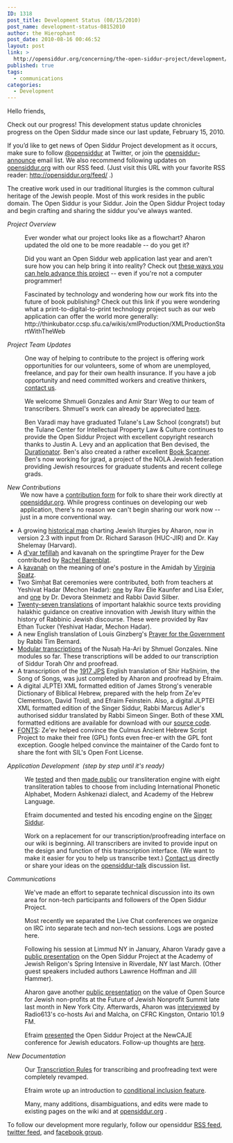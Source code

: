 ```yaml
---
ID: 1318
post_title: Development Status (08/15/2010)
post_name: development-status-08152010
author: the Hierophant
post_date: 2010-08-16 00:46:52
layout: post
link: >
  http://opensiddur.org/concerning/the-open-siddur-project/development/development-status-08152010/
published: true
tags:
  - communications
categories:
  - Development
---
```

Hello friends,

Check out our progress! This  development status update chronicles progress on the Open Siddur made  since our last update, February 15, 2010.

If you’d like to get news of Open  Siddur Project development as it occurs, make sure to follow <a rel="nofollow" href="http://twitter.com/opensiddur" target="_blank">@opensiddur</a> at Twitter, or join  the <a rel="nofollow" href="http://groups.google.com/group/opensiddur-announce" target="_blank">opensiddur-announce</a> email list. We also recommend following updates on <a href="http://opensiddur.org" target="_blank">opensiddur.org</a> with our RSS feed. (Just visit this URL with your favorite RSS reader: <a href="http://opensiddur.org/feed/" target="_blank">http://opensiddur.org/feed/</a> .)

The creative work used in our traditional liturgies is  the common  cultural heritage of the Jewish people. Most of this work resides in the  public domain. The Open Siddur is your Siddur. Join the Open Siddur  Project  today and begin crafting and sharing the siddur you’ve always wanted.
  
<em>Project Overview</em>
<p style="margin-left: 40px;">Ever wonder what our project looks like as a flowchart? Aharon updated the old one to be more readable -- do you get it?</p>
<p style="margin-left: 40px;">Did you want an Open Siddur web application last year and aren't sure how you can help bring it into reality? Check out <a href="http://groups.google.com/group/opensiddur-talk/browse_thread/thread/7a54df30d636bed3">these ways you can help advance this project</a> -- even if you're not a computer programmer!</p>
<p style="margin-left: 40px;">Fascinated by technology and wondering how our work fits into the future of book publishing? Check out this link if you were wondering what a print-to-digital-to-print technology project such as our web application can offer the world more generally: http://thinkubator.ccsp.sfu.ca/wikis/xmlProduction/XMLProductionStartWithTheWeb</p>
<p style="margin-left: 40px;"></p>
<em>Project Team Updates </em>
<p style="margin-left: 40px;"><em> </em>One way of helping to contribute to the project is offering work opportunities for our volunteers, some of whom are unemployed, freelance, and pay for their own health insurance. If you have a job opportunity and need committed workers and creative thinkers, <a href="http://opensiddur.org/contact/" target="_blank">contact  us</a>.</p>
<p style="margin-left: 40px;">We welcome Shmueli Gonzales and <span> </span><span>Amir Starr Weg</span> to our team of transcribers. Shmuel's work can already be appreciated <a href="http://opensiddur.org/2010/08/nusa%e1%b8%a5-ha-ari-a-new-transcription-by-shmuel-gonzales/" target="_blank">here</a>.</p>
<p style="margin-left: 40px;">Ben Varadi may have graduated Tulane's Law School (congrats!) but the Tulane Center for Intellectual Property Law &amp; Culture continues to provide the Open Siddur Project with excellent copyright research thanks to Justin A. Levy and an application that Ben devised, the <a href="http://www.durationator.com/" target="_blank">Durationator</a>. Ben's also created a rather excellent <a href="http://www.diybookscanner.org/forum/viewtopic.php?f=1&amp;t=262" target="_blank">Book Scanner</a>. Ben's now working for jgrad, a project of the NOLA Jewish federation providing Jewish resources for graduate students and recent college grads.</p>
<p style="margin-left: 40px;"></p>
<em>New Contributions </em>
<div style="padding-left: 30px;">We now have a <a href="http://opensiddur.org/contribute/upload/" target="_blank">contribution form</a> for folk to share their work directly at<a href="http://opensiddur.org" target="_blank"> opensiddur.org</a>. While progress continues on developing our web application, there's no reason we can't begin sharing our work now -- just in a more conventional way.</div>
<ul>
	<li>A growing <a href="http://opensiddur.org/2010/05/a-historical-map-of-jewish-liturgies/" target="_blank">historical map</a> charting Jewish liturgies by Aharon, now in version 2.3 with input from Dr. Richard Sarason (HUC-JIR) and Dr. Kay Shelemay (Harvard).</li>
	<li>A <a href="http://opensiddur.org/2010/05/a-dvar-tefillah-on-the-prayer-for-dew-by-rachel-barenblat/" target="_blank">d'var tefillah</a> and kavanah on the springtime Prayer for the Dew contributed by <a href="http://velveteenrabbi.blogs.com/blog/" target="_blank">Rachel Barenblat</a>.</li>
	<li>A <a href="http://opensiddur.org/2010/07/on-standing-before-god-who-sees-me-a-kavanah-by-virginia-avniel-spatz/" target="_blank">kavanah</a> on the meaning of one's posture in the Amidah by <a href="http://songeveryday.wordpress.com/" target="_blank">Virginia Spatz</a>.</li>
	<li>Two Simḥat Bat ceremonies were contributed, both from teachers at Yeshivat Hadar (Mechon Hadar): <a href="http://opensiddur.org/2010/06/sim%e1%b8%a5at-bat-of-amalya-sha%e1%b8%a5ar-exler-kaunfer/" target="_blank">one</a> by Rav Elie Kaunfer and Lisa Exler, and <a href="http://opensiddur.org/2010/08/sim%e1%b8%a5at-bat-by-steinmetz-and-silber/" target="_blank">one</a> by Dr. Devora Steinmetz and Rabbi David Silber.</li>
	<li><a href="http://opensiddur.org/2010/06/halakha-and-creativity-in-jewish-liturgy-a-sourcesheet-from-rav-ethan-tucker/" target="_blank">Twenty-seven translations</a> of important halakhic source texts providing halakhic guidance on creative innovation with Jewish litury within the history of Rabbinic Jewish discourse. These were provided by Rav Ethan Tucker (Yeshivat Hadar, Mechon Hadar).</li>
	<li>A new English translation of Louis Ginzberg's <a href="http://opensiddur.org/2010/08/a-prayer-for-the-government-by-louis-ginzberg-translation-by-r-tim-bernard/" target="_blank">Prayer for the Government</a> by Rabbi Tim Bernard.</li>
	<li><a href="http://opensiddur.org/2010/08/nusa%e1%b8%a5-ha-ari-a-new-transcription-by-shmuel-gonzales/" target="_blank"> Modular transcriptions</a> of the Nusaḥ Ha-Ari by Shmuel Gonzales. Nine modules so far. These transcriptions will be added to our transcription of Siddur Torah Ohr and proofread.</li>
	<li>A transcription of the <a href="http://opensiddur.org/2010/08/the-authorised-daily-prayer-book-aka-the-singer-siddur/" target="_blank">1917 JPS</a> English translation of Shir HaShirim, the Song of Songs, was just completed by Aharon and proofread by Efraim.</li>
	<li>A digital JLPTEI XML formatted edition of James Strong's venerable Dictionary of Biblical Hebrew, prepared with the help from Ze'ev Clementson, David Troidl, and Efraim Feinstein. Also, a digital JLPTEI XML formatted edition of the Singer Siddur, Rabbi Marcus Adler's authorised siddur translated by Rabbi Simeon Singer. Both of these XML formatted editions are available for download with our <a href="http://code.google.com/p/jewishliturgy/source/checkout" target="_blank">source code</a>.</li>
	<li><a href="http://opensiddur.org/2010/07/unicode-compliant-and-open-source-licensed-hebrew-fonts/" target="_blank">FONTS</a>: Ze'ev helped convince the Culmus Ancient Hebrew Script Project to make their free (GPL) fonts even free-er with the GPL font exception. Google helped convince the maintainer of the Cardo font to share the font with SIL's Open Font License.</li>
</ul>
<em>Application Development  (step by step until it's ready)</em>
<p style="margin-left: 40px;">We <a href="http://opensiddur.org/2010/04/james-strongs-hebrew-dictionary-in-xml-ftw/" target="_blank">tested</a> and then <a href="http://opensiddur.org/tools/transliterate/" target="_blank">made public</a> our transliteration engine with eight transliteration tables to choose from including International Phonetic Alphabet, Modern Ashkenazi dialect, and Academy of the Hebrew Language.</p>
<p style="margin-left: 40px;">Efraim documented and tested his encoding engine on the <a href="http://opensiddur.org/2010/08/the-authorised-daily-prayer-book-aka-the-singer-siddur/" target="_blank">Singer Siddur</a>.</p>
<p style="margin-left: 40px;">Work on a replacement for our transcription/proofreading interface on our wiki is beginning. All transcribers are invited to provide input on the design and function of this transcription interface. (We want to make it easier for you to help us transcribe text.) <a href="http://opensiddur.org/contact/" target="_blank">Contact us</a> directly or share your ideas on the <a href="http://groups.google.com/group/opensiddur-talk/" target="_blank">opensiddur-talk</a> discussion list.</p>

<em>Communications</em></p>
<p style="margin-left: 40px;">We've made an effort to separate technical discussion into its own area for non-tech participants and followers of the Open Siddur Project.</p>
<p style="margin-left: 40px;">Most recently we separated the Live Chat conferences we organize on IRC into separate tech and non-tech sessions. Logs are posted here.</p>
<p style="margin-left: 40px;">Following his session at Limmud NY in January, Aharon Varady gave a <a href="http://opensiddur.org/2010/03/open-siddur-at-the-academy-for-jewish-religion/" target="_blank">public presentation</a> on the Open Siddur Project at the Academy of Jewish Religon's Spring Intensive in Riverdale, NY last March. (Other guest speakers included authors Lawrence Hoffman and Jill Hammer).</p>
<p style="margin-left: 40px;">Aharon gave another <a href="http://opensiddur.org/2010/07/some-thoughts-on-how-jewish-nonprofits-can-improve-the-world-and-themselves-with-open-source/" target="_blank">public presentation</a> on the value of Open Source for Jewish non-profits at the Future of Jewish Nonprofit Summit late last month in New York City. Afterwards, Aharon was <a href="http://opensiddur.org/2010/08/radio-613-an-interview-with-aharon-varady-on-open-source-judaism/" target="_blank">interviewed</a> by Radio613's co-hosts Avi and Malcha, on CFRC Kingston, Ontario 101.9 FM.</p>
<p style="margin-left: 40px;">Efraim <a href="http://opensiddur.org/2010/08/how-you-and-your-students-can-help-build-the-jewish-library-of-the-future-newcaje-1/" target="_blank">presented</a> the Open Siddur Project at the NewCAJE conference for Jewish educators. Follow-up thoughts are <a href="http://opensiddur.org/2010/08/newcaje-1-post-conference-thoughts-and-appeal-to-technologists/" target="_blank">here</a>.</p>
<em>New Documentation </em>
<p style="margin-left: 40px;"><em> </em>Our <a href="https://github.com/opensiddur/opensiddur-client/wiki/How-to-Enter-a-Text%3A-The-Short-Version" target="_blank">Transcription Rules</a> for transcribing and proofreading text were completely revamped.</p>
<p style="margin-left: 40px;">Efraim wrote up an introduction to <a href="http://web.archive.org/web/20100507124255/http://wiki.jewishliturgy.org:80/Conditionals" target="_blank">conditional  inclusion feature</a>.</p>
<p style="margin-left: 40px;">Many, many additions, disambiguations, and edits were made to existing pages on the wiki and at <a href="http://opensiddur.org" target="_blank">opensiddur.org</a> .</p>
<p style="margin-left: 40px;"></p>
<p style="margin-left: 40px;"></p>
To follow our development more regularly, follow our opensiddur <a href="http://opensiddur.org/feed/" target="_blank">RSS feed</a>, <a href="http://twitter.com/opensiddur" target="_blank">twitter feed</a>, and <a href="http://www.facebook.com/group.php?gid=107922647745" target="_blank">facebook group</a>.